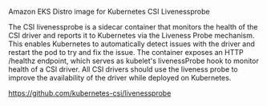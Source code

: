 Amazon EKS Distro image for Kubernetes CSI Livenessprobe

The CSI livenessprobe is a sidecar container that monitors the health of the CSI driver and reports it to Kubernetes via the Liveness Probe mechanism. This enables Kubernetes to automatically detect issues with the driver and restart the pod to try and fix the issue. The container exposes an HTTP /healthz endpoint, which serves as kubelet's livenessProbe hook to monitor health of a CSI driver. All CSI drivers should use the liveness probe to improve the availability of the driver while deployed on Kubernetes.

https://github.com/kubernetes-csi/livenessprobe
